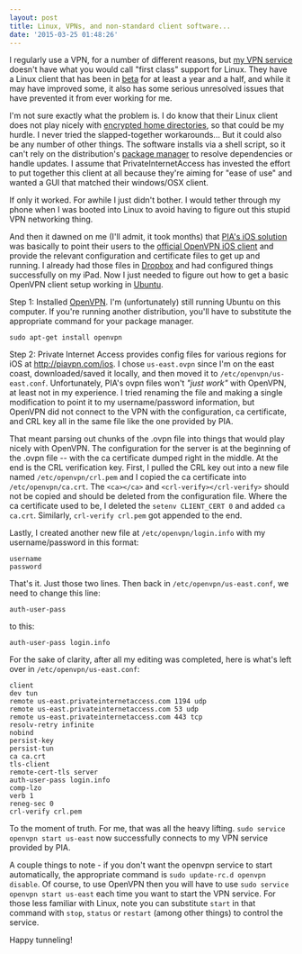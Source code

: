 ```yaml
---
layout: post
title: Linux, VPNs, and non-standard client software...
date: '2015-03-25 01:48:26'
---
```


I regularly use a VPN, for a number of different reasons, but [my VPN service](https://www.privateinternetaccess.com/)  doesn't have what you would call "first class" support for Linux. They have a Linux client that has been in [beta](https://en.wikipedia.org/wiki/Software_release_life_cycle#Beta) for at least a year and a half, and while it may have improved some, it also has some serious unresolved issues that have prevented it from ever working for me. 

I'm not sure exactly what the problem is. I do know that their Linux client does not play nicely with [encrypted home directories](https://help.ubuntu.com/10.04/serverguide/ecryptfs.html), so that could be my hurdle. I never tried the slapped-together workarounds... But it could also be any number of other things. The software installs via a shell script, so it can't rely on the distribution's [package manager](http://manpages.ubuntu.com/manpages/utopic/man8/apt-get.8.html) to resolve dependencies or handle updates. I assume that PrivateInternetAccess has invested the effort to put together this client at all because they're aiming for "ease of use" and wanted a GUI that matched their windows/OSX client. 

If only it worked. For awhile I just didn't bother. I would tether through my phone when I was booted into Linux to avoid having to figure out this stupid VPN networking thing. 

And then it dawned on me (I'll admit, it took months) that [PIA's iOS solution](https://www.privateinternetaccess.com/pages/client-support/#ios_openvpn) was basically to point their users to the [official OpenVPN iOS client](https://itunes.apple.com/us/app/openvpn-connect/id590379981?mt=8) and provide the relevant configuration and certificate files to get up and running. I already had those files in [Dropbox](https://db.tt/hfGttYJY) and had configured things successfully on my iPad. Now I just needed to figure out how to get a basic OpenVPN client setup working in [Ubuntu](http://www.ubuntu.com/).

Step 1: Installed [OpenVPN](https://openvpn.net/). I'm (unfortunately) still running Ubuntu on this computer. If you're running another distribution, you'll have to substitute the appropriate command for your package manager.
```
sudo apt-get install openvpn
```

Step 2: Private Internet Access provides config files for various regions for iOS at http://piavpn.com/ios. I chose `us-east.ovpn` since I'm on the east coast, downloaded/saved it locally, and then moved it to `/etc/openvpn/us-east.conf`. Unfortunately, PIA's ovpn files won't *"just work"* with OpenVPN, at least not in my experience. I tried renaming the file and making a single modification to point it to my username/password information, but OpenVPN did not connect to the VPN with the configuration, ca certificate, and CRL key all in the same file like the one provided by PIA. 

That meant parsing out chunks of the .ovpn file into things that would play nicely with OpenVPN. The configuration for the server is at the beginning of the .ovpn file -- with the ca certificate dumped right in the middle. At the end is the CRL verification key. First, I pulled the CRL key out into a new file named `/etc/openvpn/crl.pem` and I copied the ca certificate into `/etc/openvpn/ca.crt`. The `<ca></ca>` and `<crl-verify></crl-verify>` should not be copied and should be deleted from the configuration file. Where the ca certificate used to be, I deleted the `setenv CLIENT_CERT 0` and added `ca ca.crt`. Similarly, `crl-verify crl.pem` got appended to the end.

Lastly, I created another new file at `/etc/openvpn/login.info` with my username/password in this format:
```
username
password
```
That's it. Just those two lines. Then back in `/etc/openvpn/us-east.conf`, we need to change this line:
```
auth-user-pass
```
to this:
```
auth-user-pass login.info
```

For the sake of clarity, after all my editing was completed, here is what's left over in `/etc/openvpn/us-east.conf`:
```
client
dev tun 
remote us-east.privateinternetaccess.com 1194 udp 
remote us-east.privateinternetaccess.com 53 udp 
remote us-east.privateinternetaccess.com 443 tcp 
resolv-retry infinite
nobind
persist-key
persist-tun
ca ca.crt
tls-client
remote-cert-tls server
auth-user-pass login.info
comp-lzo
verb 1
reneg-sec 0
crl-verify crl.pem
```

To the moment of truth. For me, that was all the heavy lifting. `sudo service openvpn start us-east` now successfully connects to my VPN service provided by PIA.

A couple things to note - if you don't want the openvpn service to start automatically, the appropriate command is `sudo update-rc.d openvpn disable`. Of course, to use OpenVPN then you will have to use `sudo service openvpn start us-east` each time you want to start the VPN service. For those less familiar with Linux, note you can substitute `start` in that command with `stop`, `status` or `restart` (among other things) to control the service.

Happy tunneling!